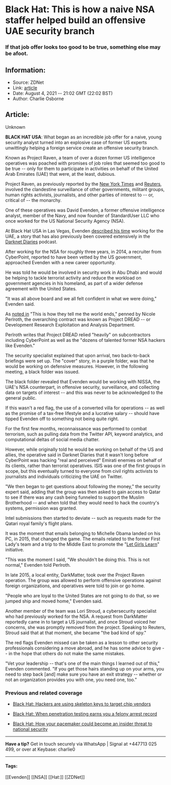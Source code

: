 # Black Hat: This is how a naive NSA staffer helped build an offensive UAE security branch
### If that job offer looks too good to be true, something else may be afoot.

## Information:
+ Source: ZDNet
+ Link: [article](https://www.zdnet.com/article/black-hat-this-is-how-a-naive-nsa-staffer-helped-build-an-offensive-uae-security-branch/)
+ Date: August 4, 2021 -- 21:02 GMT (22:02 BST)
+ Author: Charlie Osborne


## Article:
Unknown

**BLACK HAT USA**: What began as an incredible job offer for a naive, young security analyst turned into an explosive case of former US experts unwittingly helping a foreign service create an offensive security branch. 


Known as Project Raven, a team of over a dozen former US intelligence operatives was poached with promises of job roles that seemed too good to be true -- only for them to participate in activities on behalf of the United Arab Emirates (UAE) that were, at the least, dubious.  

Project Raven, as previously reported by the [New York Times](https://www.nytimes.com/2021/02/06/technology/cyber-hackers-usa.html) and [Reuters](https://www.reuters.com/investigates/special-report/usa-spying-raven/), involved the clandestine surveillance of other governments, militant groups, human rights activists, journalists, and other parties of interest to -- or, critical of -- the monarchy.  

One of these operatives was David Evenden, a former offensive intelligence analyst, member of the Navy, and now founder of StandardUser LLC who once worked for the US National Security Agency (NSA).  

At Black Hat USA in Las Vegas, Evenden [described his time](https://www.blackhat.com/us-21/briefings/schedule/index.html#whoops-i-accidentally-helped-start-the-offensive-intel-branch-of-a-foreign-intel-service-23070) working for the UAE, a story that has also previously been covered extensively in the [Darknet Diaries](https://darknetdiaries.com/transcript/47/) podcast.  

After working for the NSA for roughly three years, in 2014, a recruiter from CyberPoint, reported to have been vetted by the US government, approached Evenden with a new career opportunity.  

He was told he would be involved in security work in Abu Dhabi and would be helping to tackle terrorist activity and reduce the workload on government agencies in his homeland, as part of a wider defense agreement with the United States.  






"It was all above board and we all felt confident in what we were doing," Evenden said. 

As [noted in](https://www.amazon.com/This-They-Tell-World-Ends/dp/1635576059) "This is how they tell me the world ends," penned by Nicole Perlroth, the overarching contract was known as Project DREAD -- or Development Research Exploitation and Analysis Department. 

Perlroth writes that Project DREAD relied "heavily" on subcontractors including CyberPoint as well as the "dozens of talented former NSA hackers like Evenden."

The security specialist explained that upon arrival, two back-to-back briefings were set up. The "cover" story, in a purple folder, was that he would be working on defensive measures. However, in the following meeting, a black folder was issued.  

The black folder revealed that Evenden would be working with NISSA, the UAE's NSA counterpart, in offensive security, surveillance, and collecting data on targets of interest -- and this was never to be acknowledged to the general public.  

If this wasn't a red flag, the use of a converted villa for operations -- as well as the promise of a tax-free lifestyle and a lucrative salary -- should have tipped Evenden off to something not being quite right.  

For the first few months, reconnaissance was performed to combat terrorism, such as pulling data from the Twitter API, keyword analytics, and computational deltas of social media chatter.

However, while originally told he would be working on behalf of the US and allies, the operative said in Darknet Diaries that it wasn't long before CyberPoint was hacking "real and perceived" Emirati enemies on behalf of its clients, rather than terrorist operatives. ISIS was one of the first groups in scope, but this eventually turned to everyone from civil rights activists to journalists and individuals criticizing the UAE on Twitter. 

"We then began to get questions about following the money," the security expert said, adding that the group was then asked to gain access to Qatar to see if there was any cash being funneled to support the Muslim Brotherhood -- and when told that they would need to hack the country's systems, permission was granted. 

Intel submissions then started to deviate -- such as requests made for the Qatari royal family's flight plans. 

It was the moment that emails belonging to Michelle Obama landed on his PC, in 2015, that changed the game. The emails related to the former First Lady's team and a trip to the Middle East to promote the "[Let Girls Learn](https://obamawhitehouse.archives.gov/letgirlslearn)" initiative.  

"This was the moment I said, "We shouldn't be doing this. This is not normal," Evenden told Perlroth.

In late 2015, a local entity, DarkMatter, took over the Project Raven operation. The group was allowed to perform offensive operations against foreign organizations, and operatives were told to join or go home. 

"People who are loyal to the United States are not going to do that, so we jumped ship and moved home," Evenden said. 

Another member of the team was Lori Stroud, a cybersecurity specialist who had previously worked for the NSA. A request from DarkMatter reportedly came in to target a US journalist, and once Stroud voiced her concerns, she was promptly removed from the project. Speaking to Reuters, Stroud said that at that moment, she became "the bad kind of spy."

The red flags Evenden missed can be taken as a lesson to other security professionals considering a move abroad, and he has some advice to give -- in the hope that others do not make the same mistakes. 

"Vet your leadership -- that's one of the main things I learned out of this," Evenden commented. "If you get those hairs standing up on your arms, you need to step back [and] make sure you have an exit strategy -- whether or not an organization provides you with one, you need one, too."

###  Previous and related coverage

* [Black Hat: Hackers are using skeleton keys to target chip vendors](https://www.zdnet.com/article/black-hat-hackers-are-now-using-cobalt-strike-and-skeleton-keys-to-target-semiconductor-firms/)  

* [Black Hat: When penetration testing earns you a felony arrest record](https://www.zdnet.com/article/black-hat-when-penetration-testing-earns-you-a-felony-record/)  

* [Black Hat: How your pacemaker could become an insider threat to national security](https://www.zdnet.com/article/black-hat-how-your-pacemaker-becomes-an-unintended-insider-threat-in-secure-spaces/)  




---

**Have a tip?** Get in touch securely via WhatsApp | Signal at +447713 025 499, or over at Keybase: charlie0



---





#### Tags:
[[Evenden]] [[NSA]] [[Hat:]] [[ZDNet]]
